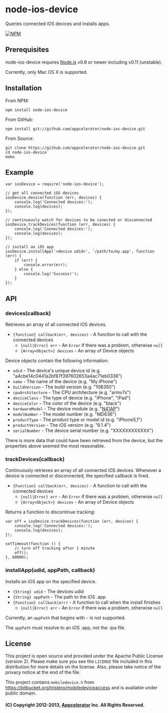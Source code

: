 # node-ios-device

Queries connected iOS devices and installs apps.

[![NPM](https://nodei.co/npm/node-ios-device.png?downloads=true&stars=true)](https://nodei.co/npm/node-ios-device/)

## Prerequisites

node-ios-device requires [Node.js](http://nodejs.org/dist/) v0.8 or newer including v0.11 (unstable).

Currently, only Mac OS X is supported.

## Installation

From NPM:

	npm install node-ios-device

From GitHub:

	npm install git://github.com/appcelerator/node-ios-device.git

From Source:

	git clone https://github.com/appcelerator/node-ios-device.git
	cd node-ios-device
	make

## Example

	var iosDevice = require('node-ios-device');

	// get all connected iOS devices
	iosDevice.device(function (err, devices) {
		console.log('Connected devices:');
		console.log(devices);
	});

	// continuously watch for devices to be conected or disconnected
	iosDevice.trackDevices(function (err, devices) {
		console.log('Connected devices:');
		console.log(devices);
	});

	// install an iOS app
	iosDevice.installApp('<device udid>', '/path/to/my.app', function (err) {
		if (err) {
			console.error(err);
		} else {
			console.log('Success!');
		}
	});

## API

### devices(callback)

Retrieves an array of all connected iOS devices.

* `{function} callback(err, devices)` - A function to call with the connected devices
	* `{null|Error} err` - An `Error` if there was a problem, otherwise `null`
	* `{Array<Object>} devices` - An array of Device objects

Device objects contain the following information:

* `udid` - The device's unique device id (e.g. "a4cbe14c0441a2bf87f397602653a4ac71eb0336")
* `name` - The name of the device (e.g. "My iPhone")
* `buildVersion` - The build version (e.g. "10B350")
* `cpuArchitecture` - The CPU architecture (e.g. "armv7s")
* `deviceClass` - The type of device (e.g. "iPhone", "iPad")
* `deviceColor` - The color of the device (e.g. "black")
* `hardwareModel` - The device module (e.g. "[N41AP](http://theiphonewiki.com/wiki/N41ap)")
* `modelNumber` - The model number (e.g. "MD636")
* `productType` - The product type or model id (e.g. "iPhone5,1")
* `productVersion` - The iOS version (e.g. "6.1.4")
* `serialNumber` - The device serial number (e.g. "XXXXXXXXXXXX")

There is more data that could have been retrieved from the device, but the
properties above seemed the most reasonable.

### trackDevices(callback)

Continuously retrieves an array of all connected iOS devices. Whenever a device
is connected or disconnected, the specified callback is fired.

* `{Function} callback(err, devices)` - A function to call with the connected devices
	* `{null|Error} err` - An `Error` if there was a problem, otherwise `null`
	* `{Array<Object>} devices` - An array of Device objects

Returns a function to discontinue tracking:

	var off = iosDevice.trackDevices(function (err, devices) {
		console.log('Connected devices:');
		console.log(devices);
	});

	setTimeout(function () {
		// turn off tracking after 1 minute
		off();
	}, 60000);

### installApp(udid, appPath, callback)

Installs an iOS app on the specified device.

* `{String} udid` - The devices udid
* `{String} appPath` - The path to the iOS .app
* `{Function} callback(err)` - A function to call when the install finishes
	* `{null|Error} err` - An `Error` if there was a problem, otherwise `null`

Currently, an `appPath` that begins with `~` is not supported.

The `appPath` must resolve to an iOS .app, not the .ipa file.

## License

This project is open source and provided under the Apache Public License
(version 2). Please make sure you see the `LICENSE` file included in this
distribution for more details on the license.  Also, please take notice of the
privacy notice at the end of the file.

This project contains `mobiledevice.h` from https://bitbucket.org/tristero/mobiledeviceaccess
and is available under public domain.

#### (C) Copyright 2012-2013, [Appcelerator](http://www.appcelerator.com/) Inc. All Rights Reserved.
